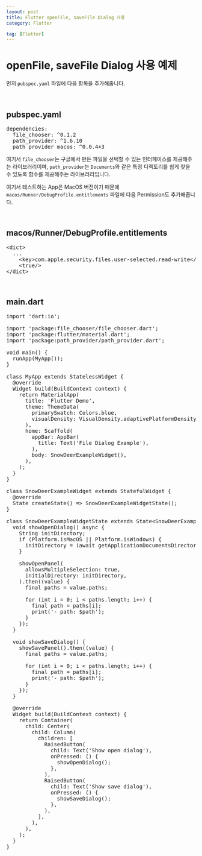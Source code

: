 ```yaml
---
layout: post
title: Flutter openFile, saveFile Dialog 사용
category: Flutter

tag: [Flutter]
---
```


# openFile, saveFile Dialog 사용 예제

먼저 `pubspec.yaml` 파일에 다음 항목을 추가해줍니다.

<br>

## pubspec.yaml

<pre class="prettyprint">
dependencies:
  file_chooser: ^0.1.2
  path_provider: ^1.6.10
  path_provider_macos: ^0.0.4+3
</pre>

여기서 `file_chooser`는 구글에서 만든 파일을 선택할 수 있는 인터페이스를 제공해주는 라이브러리이며, 
`path_provider`는 `Documents`와 같은 특정 디렉토리를 쉽게 찾을 수 있도록 함수를 제공해주는 라이브러리입니다.

여기서 테스트하는 App은 MacOS 버전이기 때문에 `macos/Runner/DebugProfile.entitlements` 파일에 다음 Permission도 추가해줍니다.

<br>

## macos/Runner/DebugProfile.entitlements

<pre class="prettyprint">
&lt;dict&gt;
  ...
	&lt;key&gt;com.apple.security.files.user-selected.read-write&lt;/key&gt;
    &lt;true/&gt;
&lt;/dict&gt;
</pre>

<br>

## main.dart

<pre class="prettyprint">
import 'dart:io';

import 'package:file_chooser/file_chooser.dart';
import 'package:flutter/material.dart';
import 'package:path_provider/path_provider.dart';

void main() {
  runApp(MyApp());
}

class MyApp extends StatelessWidget {
  @override
  Widget build(BuildContext context) {
    return MaterialApp(
      title: 'Flutter Demo',
      theme: ThemeData(
        primarySwatch: Colors.blue,
        visualDensity: VisualDensity.adaptivePlatformDensity,
      ),
      home: Scaffold(
        appBar: AppBar(
          title: Text('File Dialog Example'),
        ),
        body: SnowDeerExampleWidget(),
      ),
    );
  }
}

class SnowDeerExampleWidget extends StatefulWidget {
  @override
  State createState() => SnowDeerExampleWidgetState();
}

class SnowDeerExampleWidgetState extends State&lt;SnowDeerExampleWidget&gt; {
  void showOpenDialog() async {
    String initDirectory;
    if (Platform.isMacOS || Platform.isWindows) {
      initDirectory = (await getApplicationDocumentsDirectory()).path;
    }

    showOpenPanel(
      allowsMultipleSelection: true,
      initialDirectory: initDirectory,
    ).then((value) {
      final paths = value.paths;

      for (int i = 0; i < paths.length; i++) {
        final path = paths[i];
        print('- path: $path');
      }
    });
  }

  void showSaveDialog() {
    showSavePanel().then((value) {
      final paths = value.paths;

      for (int i = 0; i < paths.length; i++) {
        final path = paths[i];
        print('- path: $path');
      }
    });
  }

  @override
  Widget build(BuildContext context) {
    return Container(
      child: Center(
        child: Column(
          children: [
            RaisedButton(
              child: Text('Show open dialog'),
              onPressed: () {
                showOpenDialog();
              },
            ),
            RaisedButton(
              child: Text('Show save dialog'),
              onPressed: () {
                showSaveDialog();
              },
            ),
          ],
        ),
      ),
    );
  }
}
</pre>